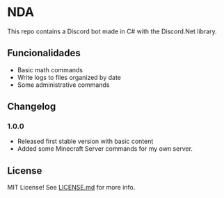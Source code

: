 # NDA
This repo contains a Discord bot made in C# with the Discord.Net library.

## Funcionalidades
* Basic math commands
* Write logs to files organized by date
* Some administrative commands

## Changelog

### 1.0.0

* Released first stable version with basic content
* Added some Minecraft Server commands for my own server.

## License

MIT License! See [LICENSE.md](LICENSE.md) for more info.
